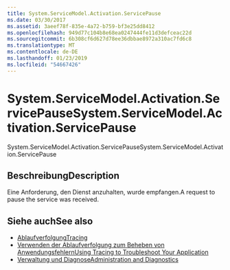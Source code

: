 ```yaml
---
title: System.ServiceModel.Activation.ServicePause
ms.date: 03/30/2017
ms.assetid: 3aeef78f-835e-4a72-b759-bf3e25dd8412
ms.openlocfilehash: 949d77c104b8e68ea0247444fe11d3defceac22d
ms.sourcegitcommit: 6b308cf6d627d78ee36dbbae8972a310ac7fd6c8
ms.translationtype: MT
ms.contentlocale: de-DE
ms.lasthandoff: 01/23/2019
ms.locfileid: "54667426"
---
```

# <a name="systemservicemodelactivationservicepause"></a><span data-ttu-id="8a4a7-102">System.ServiceModel.Activation.ServicePause</span><span class="sxs-lookup"><span data-stu-id="8a4a7-102">System.ServiceModel.Activation.ServicePause</span></span>
<span data-ttu-id="8a4a7-103">System.ServiceModel.Activation.ServicePause</span><span class="sxs-lookup"><span data-stu-id="8a4a7-103">System.ServiceModel.Activation.ServicePause</span></span>  
  
## <a name="description"></a><span data-ttu-id="8a4a7-104">Beschreibung</span><span class="sxs-lookup"><span data-stu-id="8a4a7-104">Description</span></span>  
 <span data-ttu-id="8a4a7-105">Eine Anforderung, den Dienst anzuhalten, wurde empfangen.</span><span class="sxs-lookup"><span data-stu-id="8a4a7-105">A request to pause the service was received.</span></span>  
  
## <a name="see-also"></a><span data-ttu-id="8a4a7-106">Siehe auch</span><span class="sxs-lookup"><span data-stu-id="8a4a7-106">See also</span></span>
- [<span data-ttu-id="8a4a7-107">Ablaufverfolgung</span><span class="sxs-lookup"><span data-stu-id="8a4a7-107">Tracing</span></span>](../../../../../docs/framework/wcf/diagnostics/tracing/index.md)
- [<span data-ttu-id="8a4a7-108">Verwenden der Ablaufverfolgung zum Beheben von Anwendungsfehlern</span><span class="sxs-lookup"><span data-stu-id="8a4a7-108">Using Tracing to Troubleshoot Your Application</span></span>](../../../../../docs/framework/wcf/diagnostics/tracing/using-tracing-to-troubleshoot-your-application.md)
- [<span data-ttu-id="8a4a7-109">Verwaltung und Diagnose</span><span class="sxs-lookup"><span data-stu-id="8a4a7-109">Administration and Diagnostics</span></span>](../../../../../docs/framework/wcf/diagnostics/index.md)
